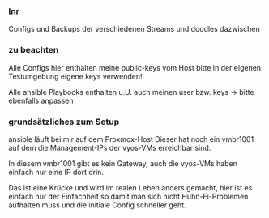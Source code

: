 ### lnr

Configs und Backups der verschiedenen Streams und doodles dazwischen

### zu beachten

Alle Configs hier enthalten meine public-keys vom Host
bitte in der eigenen Testumgebung eigene keys verwenden!

Alle ansible Playbooks enthalten u.U. auch meinen user bzw. keys
-> bitte ebenfalls anpassen

### grundsätzliches zum Setup

ansible läuft bei mir auf dem Proxmox-Host
Dieser hat noch ein vmbr1001 auf dem die Management-IPs
der vyos-VMs erreichbar sind.

In diesem vmbr1001 gibt es kein Gateway, auch die vyos-VMs haben
einfach nur eine IP dort drin.

Das ist eine Krücke und wird im realen Leben anders gemacht,
hier ist es einfach nur der Einfachheit so damit man sich nicht
Huhn-Ei-Problemen aufhalten muss und die initiale Config schneller geht.

